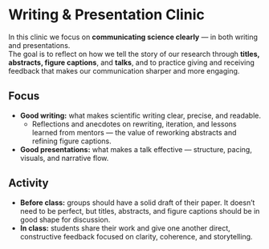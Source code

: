 # Writing & Presentation Clinic

In this clinic we focus on **communicating science clearly** — in both writing and presentations.  
The goal is to reflect on how we tell the story of our research through **titles, abstracts, figure captions**, and **talks**, and to practice giving and receiving feedback that makes our communication sharper and more engaging.

## Focus
- **Good writing:** what makes scientific writing clear, precise, and readable.  
  - Reflections and anecdotes on rewriting, iteration, and lessons learned from mentors — the value of reworking abstracts and refining figure captions.  
- **Good presentations:** what makes a talk effective — structure, pacing, visuals, and narrative flow.

## Activity
- **Before class:** groups should have a solid draft of their paper. It doesn’t need to be perfect, but titles, abstracts, and figure captions should be in good shape for discussion.  
- **In class:** students share their work and give one another direct, constructive feedback focused on clarity, coherence, and storytelling.
